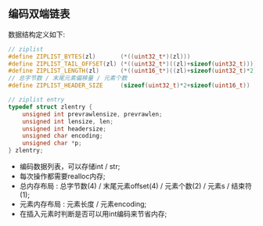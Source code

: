 ## 编码双端链表

数据结构定义如下:
``` C++
// ziplist
#define ZIPLIST_BYTES(zl)       (*((uint32_t*)(zl)))
#define ZIPLIST_TAIL_OFFSET(zl) (*((uint32_t*)((zl)+sizeof(uint32_t))))
#define ZIPLIST_LENGTH(zl)      (*((uint16_t*)((zl)+sizeof(uint32_t)*2)))
// 总字节数 / 末尾元素偏移量 / 元素个数
#define ZIPLIST_HEADER_SIZE     (sizeof(uint32_t)*2+sizeof(uint16_t))

// ziplist entry
typedef struct zlentry {
    unsigned int prevrawlensize, prevrawlen;
    unsigned int lensize, len;
    unsigned int headersize;
    unsigned char encoding;
    unsigned char *p;
} zlentry;
```

* 编码数据列表，可以存储int / str;
* 每次操作都需要realloc内存;
* 总内存布局 : 总字节数(4) / 末尾元素offset(4) / 元素个数(2) / 元素s / 结束符(1);
* 元素内存布局 : 元素长度 / 元素encoding;
* 在插入元素时判断是否可以用int编码来节省内存;
